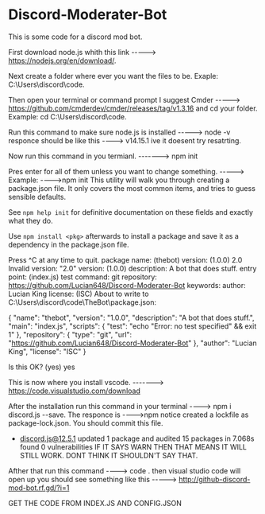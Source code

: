 # Discord-Moderater-Bot
This is some code for a discord mod bot.

First download node.js whith this link -----> https://nodejs.org/en/download/.

Next create a folder where ever you want the files to be. Exaple: C:\Users\discord\code.

Then open your terminal or command prompt I suggest Cmder -----> https://github.com/cmderdev/cmder/releases/tag/v1.3.16 and cd your folder. Example: cd C:\Users\discord\code.

Run this command to make sure node.js is installed -----> node -v responce should be like this ----> v14.15.1 ive it doesent try resatrting.

Now run this command in you termianl. -------> npm init

Pres enter for all of them unless you want to change something. -----> Example: ---->npm init
This utility will walk you through creating a package.json file.
It only covers the most common items, and tries to guess sensible defaults.

See `npm help init` for definitive documentation on these fields
and exactly what they do.

Use `npm install <pkg>` afterwards to install a package and
save it as a dependency in the package.json file.

Press ^C at any time to quit.
package name: (thebot)
version: (1.0.0) 2.0
Invalid version: "2.0"
version: (1.0.0)
description: A bot that does stuff.
entry point: (index.js)
test command:
git repository: https://github.com/Lucian648/Discord-Moderater-Bot
keywords:
author: Lucian King
license: (ISC)
About to write to C:\Users\discord\code\TheBot\package.json:

{
  "name": "thebot",
  "version": "1.0.0",
  "description": "A bot that does stuff.",
  "main": "index.js",
  "scripts": {
    "test": "echo \"Error: no test specified\" && exit 1"
  },
  "repository": {
    "type": "git",
    "url": "https://github.com/Lucian648/Discord-Moderater-Bot"
  },
  "author": "Lucian King",
  "license": "ISC"
}


Is this OK? (yes) yes

This is now where you install vscode. -------> https://code.visualstudio.com/download

After the installation run this command in your terminal ----> npm i discord.js --save. The responce is ---->npm notice created a lockfile as package-lock.json. You should commit this file.
+ discord.js@12.5.1
updated 1 package and audited 15 packages in 7.068s
found 0 vulnerabilities  IF IT SAYS WARN THEN THAT MEANS IT WILL STILL WORK. DONT THINK IT SHOULDN'T SAY THAT.

Afther that run this command ----> code . then visual  studio code will open up you should see something like this -----> http://github-discord-mod-bot.rf.gd/?i=1

GET THE CODE FROM INDEX.JS AND CONFIG.JSON
